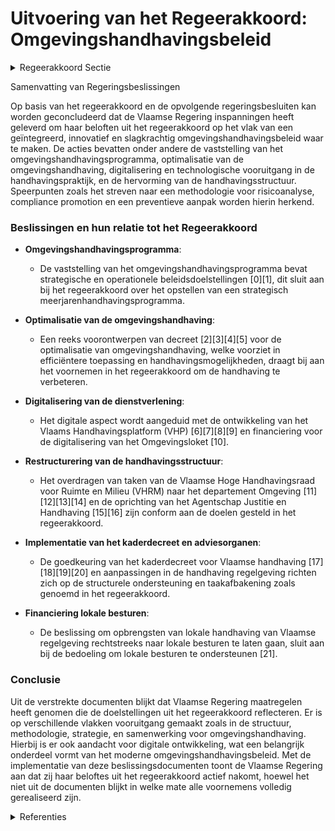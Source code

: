 # Uitvoering van het Regeerakkoord: Omgevingshandhavingsbeleid

<details>
        <summary>Regeerakkoord Sectie </summary>
        <p>2.6 Een geïntegreerd, innovatief, risico-gebaseerd en slagkrachtig omgevingshandhavingsbeleid Een goed handhavingsbeleid is een essentieel sluitstuk van een geloofwaardig omgevingsbeleid. We geven prioriteit aan het opsporen van onver-gunde activiteiten, de grootste risico’s of de inbreuken met de grootste milieugevolgen. We ontwikkelen een methodologie voor risico– analyse die een basis vormt voor het actualiseren en stroomlijnen van de beleidslijnen en priori-teiten voor handhaving ruimtelijke ordening en milieu en voor het opstellen van een strategisch meerjarenhandhavings-programma. Handhaving ondersteunt de realisatie van het omgevings– beleid. Doelgerichte naleving staat centraal: het eerste doel van de handhaving is niet de sanctionering van overtredingen, maar wel de naleving van de regelgeving bevorderen zodat de milieuperfor-mantie toeneemt zonder te moeten sanctioneren (compliance promotion). Hierdoor evolueren we van een repressieve naar een meer preventieve aanpak. Een geïntegreerde handhaving situeert zich niet louter op Vlaamse niveau maar ook ten aanzien van andere (handhavings)actoren. Deze wordt gebaseerd op programmatische handhaving die coherent en complementair is met de rol van andere (handhavings)actoren. We verbeteren de handhaving van de omgevingsregelgeving door een integrerende en verbindende samenwerking op te zetten met alle betrokken actoren: natuurin-spectie, omgevingsambtenaren, politie, bos- en veldwachters, GAS-ambtenaren en het openbaar ministerie. We bouwen verder aan een duidelijke taakafbake-ning met andere (handhavings)actoren en aan een constructieve en structurele ondersteuning van lokale besturen uitgaand van het subsidiari-teitsprincipe. Een minimum aan beleidskaders garandeert en faciliteert een planmatige en performante (boven)lokale handhaving. Omdat de steden en gemeenten steeds meer taken toegewezen krijgen voor de handhaving van decreten, zal de Vlaamse regering de opbrengsten van de door de lokale besturen uitgevoerde handhaving van Vlaamse regels rechtstreeks bij de lokale besturen laten terecht-komen. Een doorgedreven digitalisering van de dienstver-lening en gedeelde kwalitatieve informatie en data komt een performante omgevingshandha-ving ten goede. We ontwikkelen en implemen-teren een omgevingshandhavingsmonitor die kwantitatieve en kwalitatieve informatie oplevert en toelaat inzicht te verwerven over de impact van handhaving en hoe deze impact werd gereali-seerd. De uitvoerende taak van de VHRM hevelen we over naar het departement Omgeving. We onder-zoeken hoe en waar we beleidsadvies van de VHRM en het forum voor handhavers best wordt georganiseerd. We leggen de advies- en beleid-staken en de organisatie van het forum voor handhavers bij de Omgevingsraad en hevelen de uitvoerende taken over naar het departement Omgeving. We evalueren het statuut van Bijzondere Veldwachter in functie van de actuele noden en evoluties op het terrein. </p>
        </details> 

Samenvatting van Regeringsbeslissingen

Op basis van het regeerakkoord en de opvolgende regeringsbesluiten kan worden geconcludeerd dat de Vlaamse Regering inspanningen heeft geleverd om haar beloften uit het regeerakkoord op het vlak van een geïntegreerd, innovatief en slagkrachtig omgevingshandhavingsbeleid waar te maken. De acties bevatten onder andere de vaststelling van het omgevingshandhavingsprogramma, optimalisatie van de omgevingshandhaving, digitalisering en technologische vooruitgang in de handhavingspraktijk, en de hervorming van de handhavingsstructuur. Speerpunten zoals het streven naar een methodologie voor risicoanalyse, compliance promotion en een preventieve aanpak worden hierin herkend.

### Beslissingen en hun relatie tot het Regeerakkoord

- **Omgevingshandhavingsprogramma**:
  - De vaststelling van het omgevingshandhavingsprogramma bevat strategische en operationele beleidsdoelstellingen \[0\]\[1\], dit sluit aan bij het regeerakkoord over het opstellen van een strategisch meerjarenhandhavingsprogramma.

- **Optimalisatie van de omgevingshandhaving**:
  - Een reeks voorontwerpen van decreet \[2\]\[3\]\[4\]\[5\] voor de optimalisatie van omgevingshandhaving, welke voorziet in efficiëntere toepassing en handhavingsmogelijkheden, draagt bij aan het voornemen in het regeerakkoord om de handhaving te verbeteren.

- **Digitalisering van de dienstverlening**:
  - Het digitale aspect wordt aangeduid met de ontwikkeling van het Vlaams Handhavingsplatform (VHP) \[6\]\[7\]\[8\]\[9\] en financiering voor de digitalisering van het Omgevingsloket \[10\].

- **Restructurering van de handhavingsstructuur**:
  - Het overdragen van taken van de Vlaamse Hoge Handhavingsraad voor Ruimte en Milieu (VHRM) naar het departement Omgeving \[11\]\[12\]\[13\]\[14\] en de oprichting van het Agentschap Justitie en Handhaving \[15\]\[16\] zijn conform aan de doelen gesteld in het regeerakkoord.

- **Implementatie van het kaderdecreet en adviesorganen**:
  - De goedkeuring van het kaderdecreet voor Vlaamse handhaving \[17\]\[18\]\[19\]\[20\] en aanpassingen in de handhaving regelgeving richten zich op de structurele ondersteuning en taakafbakening zoals genoemd in het regeerakkoord.

- **Financiering lokale besturen**:
  - De beslissing om opbrengsten van lokale handhaving van Vlaamse regelgeving rechtstreeks naar lokale besturen te laten gaan, sluit aan bij de bedoeling om lokale besturen te ondersteunen \[21\].

### Conclusie

Uit de verstrekte documenten blijkt dat Vlaamse Regering maatregelen heeft genomen die de doelstellingen uit het regeerakkoord reflecteren. Er is op verschillende vlakken vooruitgang gemaakt zoals in de structuur, methodologie, strategie, en samenwerking voor omgevingshandhaving. Hierbij is er ook aandacht voor digitale ontwikkeling, wat een belangrijk onderdeel vormt van het moderne omgevingshandhavingsbeleid. Met de implementatie van deze beslissingsdocumenten toont de Vlaamse Regering aan dat zij haar beloftes uit het regeerakkoord actief nakomt, hoewel het niet uit de documenten blijkt in welke mate alle voornemens volledig gerealiseerd zijn.

<details>
        <summary> Referenties</summary>
        **[\[0\]](https://beslissingenvlaamseregering.vlaanderen.be/?search=Omgevingshandhavingsprogramma&dateOption=select&startDate=2022-10-21T08%3A00%3A00Z&endDate=2022-10-21T08%3A00%3A00Z)** : **(2022-10-21)** Omgevingshandhavingsprogramma 

**[\[1\]](https://beslissingenvlaamseregering.vlaanderen.be/?search=Omgevingshandhavingsprogramma&dateOption=select&startDate=2022-12-16T09%3A00%3A00Z&endDate=2022-12-16T09%3A00%3A00Z)** : **(2022-12-16)** Omgevingshandhavingsprogramma 

**[\[2\]](https://beslissingenvlaamseregering.vlaanderen.be/?search=Voorontwerp%20van%20decreet%20over%20de%20optimalisatie%20van%20de%20omgevingshandhaving&dateOption=select&startDate=2022-09-02T08%3A00%3A00Z&endDate=2022-09-02T08%3A00%3A00Z)** : **(2022-09-02)** Voorontwerp van decreet over de optimalisatie van de omgevingshandhaving 

**[\[3\]](https://beslissingenvlaamseregering.vlaanderen.be/?search=Voorontwerp%20van%20decreet%20over%20de%20optimalisatie%20van%20de%20omgevingshandhaving&dateOption=select&startDate=2022-05-13T08%3A00%3A00Z&endDate=2022-05-13T08%3A00%3A00Z)** : **(2022-05-13)** Voorontwerp van decreet over de optimalisatie van de omgevingshandhaving 

**[\[4\]](https://beslissingenvlaamseregering.vlaanderen.be/?search=Implementatie%20Kaderdecreet%20Vlaamse%20Handhaving%3A%20wijziging%20diverse%20decreten&dateOption=select&startDate=2023-05-26T08%3A00%3A00Z&endDate=2023-05-26T08%3A00%3A00Z)** : **(2023-05-26)** Implementatie Kaderdecreet Vlaamse Handhaving: wijziging diverse decreten 

**[\[5\]](https://beslissingenvlaamseregering.vlaanderen.be/?search=Implementatie%20Kaderdecreet%20Vlaamse%20Handhaving%3A%20wijziging%20diverse%20decreten&dateOption=select&startDate=2023-03-17T09%3A00%3A00Z&endDate=2023-03-17T09%3A00%3A00Z)** : **(2023-03-17)** Implementatie Kaderdecreet Vlaamse Handhaving: wijziging diverse decreten 

**[\[6\]](https://beslissingenvlaamseregering.vlaanderen.be/?search=Aansluitingen%20Handhavingsplatform&dateOption=select&startDate=2023-07-14T08%3A00%3A00Z&endDate=2023-07-14T08%3A00%3A00Z)** : **(2023-07-14)** Aansluitingen Handhavingsplatform 

**[\[7\]](https://beslissingenvlaamseregering.vlaanderen.be/?search=Aansluitingen%20Handhavingsplatform%3A%20gefaseerde%20uitrol&dateOption=select&startDate=2023-11-17T09%3A00%3A00Z&endDate=2023-11-17T09%3A00%3A00Z)** : **(2023-11-17)** Aansluitingen Handhavingsplatform: gefaseerde uitrol 

**[\[8\]]** : **(2020-04-03)**  

**[\[9\]](https://beslissingenvlaamseregering.vlaanderen.be/?search=Aansluitingen%20Handhavingsplatform%3A%20gefaseerde%20uitrol&dateOption=select&startDate=2023-10-06T08%3A00%3A00Z&endDate=2023-10-06T08%3A00%3A00Z)** : **(2023-10-06)** Aansluitingen Handhavingsplatform: gefaseerde uitrol 

**[\[10\]](https://beslissingenvlaamseregering.vlaanderen.be/?search=Plan%20Vlaamse%20Veerkracht%3A%20Omgevingsloket%20-%20digitalisering%20inzageloket%20en%20omgevingscheck&dateOption=select&startDate=2021-04-23T08%3A00%3A00Z&endDate=2021-04-23T08%3A00%3A00Z)** : **(2021-04-23)** Plan Vlaamse Veerkracht: Omgevingsloket - digitalisering inzageloket en omgevingscheck 

**[\[11\]](https://beslissingenvlaamseregering.vlaanderen.be/?search=Opheffing%20Vlaamse%20Hoge%20Handhavingsraad%20voor%20Ruimte%20en%20Milieu%20%28VHRM%29&dateOption=select&startDate=2020-07-17T08%3A00%3A00Z&endDate=2020-07-17T08%3A00%3A00Z)** : **(2020-07-17)** Opheffing Vlaamse Hoge Handhavingsraad voor Ruimte en Milieu (VHRM) 

**[\[12\]](https://beslissingenvlaamseregering.vlaanderen.be/?search=Opheffing%20Vlaamse%20Hoge%20Handhavingsraad%20voor%20Ruimte%20en%20Milieu%20%28VHRM%29&dateOption=select&startDate=2020-10-09T08%3A00%3A00Z&endDate=2020-10-09T08%3A00%3A00Z)** : **(2020-10-09)** Opheffing Vlaamse Hoge Handhavingsraad voor Ruimte en Milieu (VHRM) 

**[\[13\]](https://beslissingenvlaamseregering.vlaanderen.be/?search=Opheffing%20Vlaamse%20Hoge%20Handhavingsraad%20voor%20Ruimte%20en%20Milieu%20%28VHRM%29%3A%20wijzigingsdecreet&dateOption=select&startDate=2020-12-11T09%3A00%3A00Z&endDate=2020-12-11T09%3A00%3A00Z)** : **(2020-12-11)** Opheffing Vlaamse Hoge Handhavingsraad voor Ruimte en Milieu (VHRM): wijzigingsdecreet 

**[\[14\]](https://beslissingenvlaamseregering.vlaanderen.be/?search=Wijzigingsdecreet%20opheffing%20Vlaamse%20Hoge%20Handhavingsraad%20voor%20Ruimte%20en%20Milieu%20%28VHRM%29&dateOption=select&startDate=2021-02-26T09%3A00%3A00Z&endDate=2021-02-26T09%3A00%3A00Z)** : **(2021-02-26)** Wijzigingsdecreet opheffing Vlaamse Hoge Handhavingsraad voor Ruimte en Milieu (VHRM) 

**[\[15\]](https://beslissingenvlaamseregering.vlaanderen.be/?search=Oprichting%20Agentschap%20Justitie%20en%20Handhaving&dateOption=select&startDate=2021-07-16T06%3A00%3A00Z&endDate=2021-07-16T06%3A00%3A00Z)** : **(2021-07-16)** Oprichting Agentschap Justitie en Handhaving 

**[\[16\]](https://beslissingenvlaamseregering.vlaanderen.be/?search=Oprichting%20Agentschap%20Justitie%20en%20Handhaving&dateOption=select&startDate=2021-09-03T10%3A00%3A00Z&endDate=2021-09-03T10%3A00%3A00Z)** : **(2021-09-03)** Oprichting Agentschap Justitie en Handhaving 

**[\[17\]](https://beslissingenvlaamseregering.vlaanderen.be/?search=Kaderdecreet%20handhaving%20Vlaamse%20regelgeving&dateOption=select&startDate=2022-11-25T11%3A00%3A00Z&endDate=2022-11-25T11%3A00%3A00Z)** : **(2022-11-25)** Kaderdecreet handhaving Vlaamse regelgeving 

**[\[18\]](https://beslissingenvlaamseregering.vlaanderen.be/?search=Kaderdecreet%20handhaving%20Vlaamse%20regelgeving&dateOption=select&startDate=2023-05-26T08%3A00%3A00Z&endDate=2023-05-26T08%3A00%3A00Z)** : **(2023-05-26)** Kaderdecreet handhaving Vlaamse regelgeving 

**[\[19\]](https://beslissingenvlaamseregering.vlaanderen.be/?search=Kaderdecreet%20handhaving%20Vlaamse%20regelgeving&dateOption=select&startDate=2023-07-14T08%3A00%3A00Z&endDate=2023-07-14T08%3A00%3A00Z)** : **(2023-07-14)** Kaderdecreet handhaving Vlaamse regelgeving 

**[\[20\]](https://beslissingenvlaamseregering.vlaanderen.be/?search=Kaderdecreet%20handhaving%20Vlaamse%20regelgeving&dateOption=select&startDate=2022-07-15T08%3A00%3A00Z&endDate=2022-07-15T08%3A00%3A00Z)** : **(2022-07-15)** Kaderdecreet handhaving Vlaamse regelgeving 

**[\[21\]](https://beslissingenvlaamseregering.vlaanderen.be/?search=Plan%20Vlaamse%20Veerkracht%3A%20Vlaams%20bestuurlijk%20sanctieregister&dateOption=select&startDate=2021-06-18T08%3A00%3A00Z&endDate=2021-06-18T08%3A00%3A00Z)** : **(2021-06-18)** Plan Vlaamse Veerkracht: Vlaams bestuurlijk sanctieregister 
        </details> 

